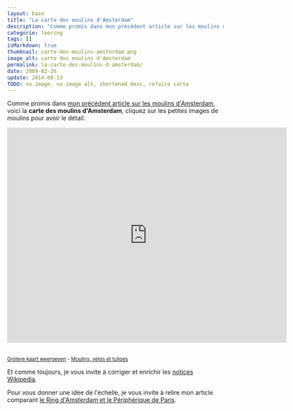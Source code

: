 ```yaml
---
layout: base
title: "La carte des moulins d'Amsterdam"
description: "Comme promis dans mon précédent article sur les moulins d'Amsterdam, voici la carte des moulins d'Amsterdam, cliquez sur les petites images de moulins pour av"
categorie: toering
tags: []
isMarkdown: true
thumbnail: carte-des-moulins-amsterdam.png
image_alt: carte des moulins d'Amsterdam
permalink: la-carte-des-moulins-d-amsterdam/
date: 2009-02-26
update: 2014-08-13
TODO: no image, no image alt, shortened desc, refaire carte
---
```


Comme promis dans [mon précédent article sur les moulins d'Amsterdam](/les-moulins-d-amsterdam), voici la **carte des moulins d'Amsterdam**, cliquez sur les petites images de moulins pour avoir le détail.

<!-- HTML -->
<iframe width="650" height="500" frameborder="0" scrolling="no" marginheight="0" marginwidth="0" src="http://maps.google.nl/maps/ms?ie=UTF8&hl=nl&t=k&msa=0&msid=102562678965990800027.00046297e46d98f520126&ll=52.368472,4.875526&spn=0.054817,0.151062&output=embed&s=AARTsJpQWDxAD3G-ByXbYhenqWiaLJcjGQ"></iframe>

<br /><small><a href="http://maps.google.nl/maps/ms?ie=UTF8&amp;hl=nl&amp;t=k&amp;msa=0&amp;msid=102562678965990800027.00046297e46d98f520126&amp;ll=52.368472,4.875526&amp;spn=0.054817,0.151062&amp;source=embed" style="text-align:left">Grotere kaart weergeven</a> - <a href="/pays-des-velos-moulins-tulipes">Moulins, vélos et tulipes</a></small>
<!-- / HTML -->

Et comme toujours, je vous invite à corriger et enrichir les [notices Wikipedia](https://fr.wikipedia.org/wiki/Cat%C3%A9gorie:Moulin_%C3%A0_vent_aux_Pays-Bas).

Pour vous donner une idée de l'échelle, je vous invite à relire mon article comparant [le Ring d'Amsterdam et le Périphérique de Paris](/peripherique-amsterdam).
